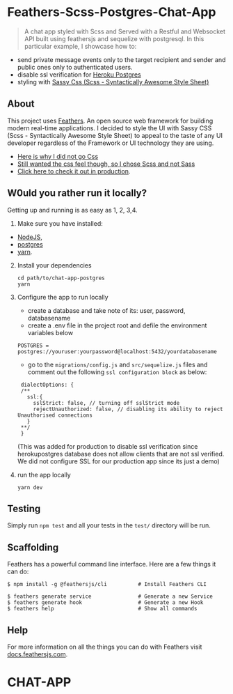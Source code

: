 # Feathers-Scss-Postgres-Chat-App

> A chat app styled with Scss and Served with a Restful and Websocket API built  using feathersjs and sequelize with postgresql.
> In this particular example, I showcase how to:
 - send private message events only to the target recipient and sender and public ones only to authenticated users.
 - disable ssl verification for [Heroku Postgres](https://devcenter.heroku.com/changelog-items/852)
 - styling with [Sassy Css (Scss - Syntactically Awesome Style Sheet)](https://sass-lang.com/guide)

## About

This project uses [Feathers](http://feathersjs.com). An open source web framework for building modern real-time applications.
I decided to style the UI with Sassy CSS (Scss - Syntactically Awesome Style Sheet) to appeal to the taste of any UI developer regardless of the Framework or UI technology they are using. 
  - [Here is why I did not go Css](https://www.geeksforgeeks.org/what-is-the-difference-between-css-and-scss/)
  - [Still wanted the css feel though, so I chose Scss and not Sass](https://www.geeksforgeeks.org/what-is-the-difference-between-scss-and-sass/)
  - [Click here to check it out in production](https://feathers-chat-app.herokuapp.com/). 

## W0uld you rather run it locally?

Getting up and running is as easy as 1, 2, 3,4.

1. Make sure you have  installed:
  - [NodeJS](https://nodejs.org/),
  - [postgres](https://www.postgresql.org/docs/9.3/installation.html)
  - [yarn](https://yarnpkg.com/).
2. Install your dependencies

    ```
    cd path/to/chat-app-postgres
    yarn
    ```

3. Configure the app to run locally
    - create a database and take note of its: user, password, databasename
    - create a .env file in the project root and defile the environment variables below

    ```
    POSTGRES = postgres://youruser:yourpassword@localhost:5432/yourdatabasename
    ```
    - go to the `migrations/config.js` and `src/sequelize.js` files and comment out the following `ssl configuration block` as below:
   
   ```
    dialectOptions: {
    /**
      ssl:{
        sslStrict: false, // turning off sslStrict mode
        rejectUnauthorized: false, // disabling its ability to reject Unauthorised connections
      }
    **/
    }
    ```
    (This was added for production to disable ssl verification since herokupostgres database does not allow clients that are not ssl verified. We did not configure      SSL for our production app since its just a demo)
  4. run the app locally
      ```
      yarn dev
      ```
## Testing

Simply run `npm test` and all your tests in the `test/` directory will be run.

## Scaffolding

Feathers has a powerful command line interface. Here are a few things it can do:

```
$ npm install -g @feathersjs/cli          # Install Feathers CLI

$ feathers generate service               # Generate a new Service
$ feathers generate hook                  # Generate a new Hook
$ feathers help                           # Show all commands
```

## Help

For more information on all the things you can do with Feathers visit [docs.feathersjs.com](http://docs.feathersjs.com).
# CHAT-APP
